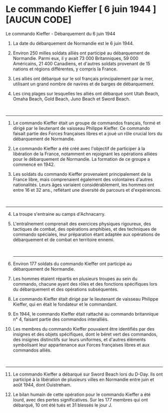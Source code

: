 # Le commando Kieffer [ 6 juin 1944 ] [AUCUN CODE]


Le commando Kieffer - Débarquement du 6 juin 1944 

1) La date du débarquement de Normandie est le 6 juin 1944.

2) Environ 250 milles soldats alliés ont participé au débarquement de Normandie. Parmi eux, il y avait 73 000 Britanniques, 59 000 Américains, 21 400 Canadiens, et d'autres soldats provenant de 15 nations et régions différentes, y compris la France.

3) Les alliés ont débarqué sur le sol français principalement par la mer, utilisant un grand nombre de navires et de barges de débarquement.

4) Les cinq plages sur lesquelles les alliés ont débarqué sont Utah Beach, Omaha Beach, Gold Beach, Juno Beach et Sword Beach.

<br>
<hr>

1) Le commando Kieffer était un groupe de commandos français, formé et dirigé par le lieutenant de vaisseau Philippe Kieffer. Ce commando faisait partie des Forces françaises libres et a joué un rôle crucial lors du débarquement de Normandie.

2) Le commando Kieffer a été créé avec l'objectif de participer à la libération de la France, notamment en rejoignant les opérations alliées pour le débarquement de Normandie. La formation de ce groupe a commencé en 1942.

3) Les soldats du commando Kieffer provenaient principalement de la France libre, mais comprenaient également des volontaires d'autres nationalités. Leurs âges variaient considérablement, les hommes ont entre 16 et 32 ans., reflétant une diversité de parcours et d'expériences.

<br>
<hr>

4) La troupe s'entraine au camps d'Achnacarry.
   
5) L'entraînement comprenait des exercices physiques rigoureux, des tactiques de combat, des opérations amphibies, et des techniques de commando spéciales, leur préparation étant adaptée aux opérations de débarquement et de combat en territoire ennemi.

   <br>
   <hr>

6) Environ 177 soldats du commando Kieffer ont participé au débarquement de Normandie.

7) Les hommes étaient répartis en plusieurs troupes au sein du commando, chacune ayant des rôles et des fonctions spécifiques lors du débarquement et des opérations subséquentes.

8) Le commando Kieffer était dirigé par le lieutenant de vaisseau Philippe Kieffer, qui en était le fondateur et le commandant.

9) En 1944, le commando Kieffer était rattaché au commando britannique n° 4, faisant partie des commandos interalliés.

10) Les membres du commando Kieffer pouvaient être identifiés par des insignes et des objets spécifiques, dont le béret vert des commandos, des insignes distinctifs sur leurs uniformes, et d'autres éléments symbolisant leur appartenance aux Forces françaises libres et aux commandos alliés.

<br>
<hr>

11) Le commando Kieffer a débarqué sur Sword Beach lors du D-Day. Ils ont participé à la libération de plusieurs villes en Normandie entre juin et août 1944, dont Ouistreham.

12) Le bilan humain de cette opération pour le commando Kieffer a été lourd, avec des pertes significatives. Sur les 177 membres qui ont débarqué, 10 ont été tués et 31 blessés le jour J.
